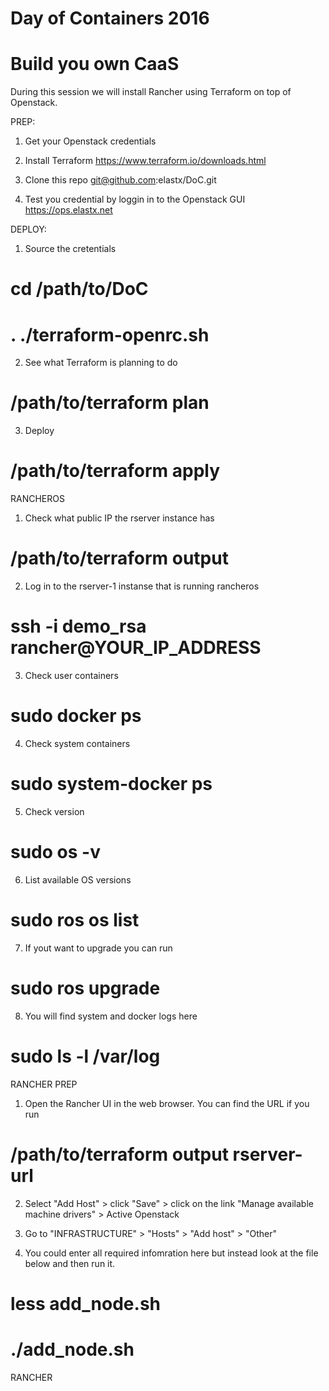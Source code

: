 # Day of Containers 2016
# Build you own CaaS

During this session we will install Rancher using Terraform on top of Openstack.


PREP:
1. Get your Openstack credentials

2. Install Terraform https://www.terraform.io/downloads.html

3. Clone this repo
git@github.com:elastx/DoC.git

4. Test you credential by loggin in to the Openstack GUI https://ops.elastx.net


DEPLOY:
1. Source the cretentials
# cd /path/to/DoC
# . ./terraform-openrc.sh

2. See what Terraform is planning to do
# /path/to/terraform plan

3. Deploy 
# /path/to/terraform apply



RANCHEROS
1. Check what public IP the rserver instance has
# /path/to/terraform output

2. Log in to the rserver-1 instanse that is running rancheros
# ssh -i demo_rsa rancher@YOUR_IP_ADDRESS

3. Check user containers
# sudo docker ps

4. Check system containers
# sudo system-docker ps

5. Check version
# sudo os -v

6. List available OS versions
# sudo ros os list

7. If yout want to upgrade you can run
# sudo ros upgrade

8. You will find system and docker logs here
# sudo ls -l /var/log


RANCHER PREP

1. Open the Rancher UI in the web browser. You can find the URL if you run
# /path/to/terraform output rserver-url

2. Select "Add Host" > click "Save" > click on the link "Manage available machine drivers" > Active Openstack

3. Go to "INFRASTRUCTURE" > "Hosts" > "Add host" > "Other"

4. You could enter all required infomration here but instead look at the file below and then run it.
# less add_node.sh
# ./add_node.sh

RANCHER

